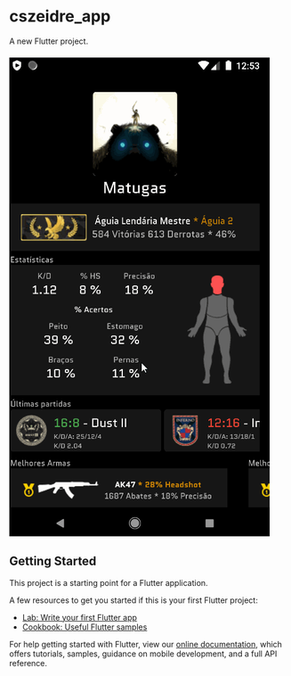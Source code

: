 # cszeidre_app

A new Flutter project.

![alt text](https://github.com/brunoobatista/cszeidre_app/blob/main/Anima%C3%A7%C3%A3o.gif?raw=true)



## Getting Started

This project is a starting point for a Flutter application.

A few resources to get you started if this is your first Flutter project:

- [Lab: Write your first Flutter app](https://flutter.dev/docs/get-started/codelab)
- [Cookbook: Useful Flutter samples](https://flutter.dev/docs/cookbook)

For help getting started with Flutter, view our
[online documentation](https://flutter.dev/docs), which offers tutorials,
samples, guidance on mobile development, and a full API reference.
